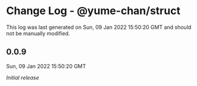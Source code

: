 # Change Log - @yume-chan/struct

This log was last generated on Sun, 09 Jan 2022 15:50:20 GMT and should not be manually modified.

## 0.0.9
Sun, 09 Jan 2022 15:50:20 GMT

_Initial release_

